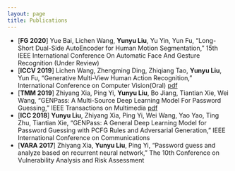 ```yaml
---
layout: page
title: Publications
---
```


- [**FG 2020**] Yue Bai, Lichen Wang, **Yunyu Liu**, Yu Yin, Yun Fu, “Long-Short Dual-Side AutoEncoder for Human Motion Segmentation,” 15th IEEE International Conference On Automatic Face And Gesture Recognition (Under Review)
- [**ICCV 2019**] Lichen Wang, Zhengming Ding, Zhiqiang Tao, **Yunyu Liu**, Yun Fu, “Generative Multi-View Human Action Recognition,” International Conference on Computer Vision(Oral) [pdf](https://github.com/wanglichenxj/Generative-Multi-View-Human-Action-Recognition/blob/master/representation/ICCV19_MulitView_ActionRecognition.pdf)
- [**TMM 2019**] Zhiyang Xia, Ping Yi, **Yunyu Liu**, Bo Jiang, Tiantian Xie, Wei Wang, “GENPass: A Multi-Source Deep Learning Model For Password Guessing,” IEEE Transactions on Multimedia [pdf](https://ieeexplore.ieee.org/stamp/stamp.jsp?tp=&arnumber=8832180)
- [**ICC 2018**] **Yunyu Liu**, Zhiyang Xia, Ping Yi, Wei Wang, Yao Yao, Ting Zhu, Tiantian Xie, “GENPass: A General Deep Learning Model for Password Guessing with PCFG Rules and Adversarial Generation,” IEEE International Conference on Communications
- [**VARA 2017**] Zhiyang Xia, **Yunyu Liu**, Ping Yi, “Password guess and analyze based on recurrent neural network,” The 10th Conference on Vulnerability Analysis and Risk Assessment
